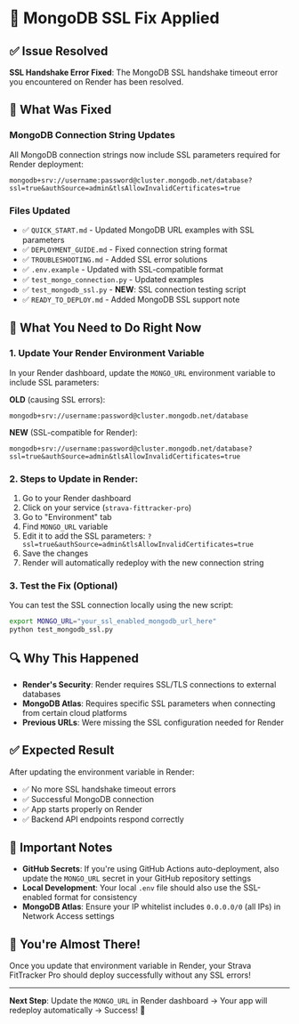 # 🔧 MongoDB SSL Fix Applied

## ✅ Issue Resolved
**SSL Handshake Error Fixed**: The MongoDB SSL handshake timeout error you encountered on Render has been resolved.

## 🚀 What Was Fixed

### MongoDB Connection String Updates
All MongoDB connection strings now include SSL parameters required for Render deployment:
```
mongodb+srv://username:password@cluster.mongodb.net/database?ssl=true&authSource=admin&tlsAllowInvalidCertificates=true
```

### Files Updated
- ✅ `QUICK_START.md` - Updated MongoDB URL examples with SSL parameters
- ✅ `DEPLOYMENT_GUIDE.md` - Fixed connection string format
- ✅ `TROUBLESHOOTING.md` - Added SSL error solutions
- ✅ `.env.example` - Updated with SSL-compatible format
- ✅ `test_mongo_connection.py` - Updated examples
- ✅ `test_mongodb_ssl.py` - **NEW**: SSL connection testing script
- ✅ `READY_TO_DEPLOY.md` - Added MongoDB SSL support note

## 🎯 What You Need to Do Right Now

### 1. Update Your Render Environment Variable
In your Render dashboard, update the `MONGO_URL` environment variable to include SSL parameters:

**OLD** (causing SSL errors):
```
mongodb+srv://username:password@cluster.mongodb.net/database
```

**NEW** (SSL-compatible for Render):
```
mongodb+srv://username:password@cluster.mongodb.net/database?ssl=true&authSource=admin&tlsAllowInvalidCertificates=true
```

### 2. Steps to Update in Render:
1. Go to your Render dashboard
2. Click on your service (`strava-fittracker-pro`)
3. Go to "Environment" tab
4. Find `MONGO_URL` variable
5. Edit it to add the SSL parameters: `?ssl=true&authSource=admin&tlsAllowInvalidCertificates=true`
6. Save the changes
7. Render will automatically redeploy with the new connection string

### 3. Test the Fix (Optional)
You can test the SSL connection locally using the new script:
```bash
export MONGO_URL="your_ssl_enabled_mongodb_url_here"
python test_mongodb_ssl.py
```

## 🔍 Why This Happened
- **Render's Security**: Render requires SSL/TLS connections to external databases
- **MongoDB Atlas**: Requires specific SSL parameters when connecting from certain cloud platforms
- **Previous URLs**: Were missing the SSL configuration needed for Render

## ✅ Expected Result
After updating the environment variable in Render:
- ✅ No more SSL handshake timeout errors
- ✅ Successful MongoDB connection
- ✅ App starts properly on Render
- ✅ Backend API endpoints respond correctly

## 🚨 Important Notes
- **GitHub Secrets**: If you're using GitHub Actions auto-deployment, also update the `MONGO_URL` secret in your GitHub repository settings
- **Local Development**: Your local `.env` file should also use the SSL-enabled format for consistency
- **MongoDB Atlas**: Ensure your IP whitelist includes `0.0.0.0/0` (all IPs) in Network Access settings

## 🎉 You're Almost There!
Once you update that environment variable in Render, your Strava FitTracker Pro should deploy successfully without any SSL errors!

---

**Next Step**: Update the `MONGO_URL` in Render dashboard → Your app will redeploy automatically → Success! 🚀
